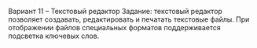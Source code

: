 Вариант 11 – Текстовый редактор
Задание: текстовый редактор позволяет создавать, редактировать и печатать текстовые файлы. При отображении файлов специальных форматов поддерживается подсветка ключевых слов.